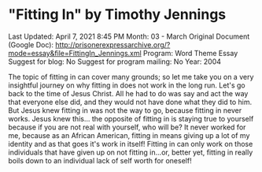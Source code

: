 # "Fitting In" by Timothy Jennings

Last Updated: April 7, 2021 8:45 PM
Month: 03 - March
Original Document (Google Doc): http://prisonerexpressarchive.org/?mode=essay&file=FittingIn_Jennings.xml
Program: Word Theme Essay
Suggest for blog: No
Suggest for program mailing: No
Year: 2004

The topic of fitting in can cover many grounds; so let me take you on a very insightful journey on why fitting in does not work in the long run. Let's go back to the time of Jesus Christ. All he had to do was say and act the way that everyone else did, and they would not have done what they did to him. But Jesus knew fitting in was not the way to go, because fitting in never works. Jesus knew this... the opposite of fitting in is staying true to yourself because if you are not real with yourself, who will be? It never worked for me, because as an African American, fitting in means giving up a lot of my identity and as that goes it's work in itself! Fitting in can only work on those individuals that have given up on not fitting in...or, better yet, fitting in really boils down to an individual lack of self worth for oneself!